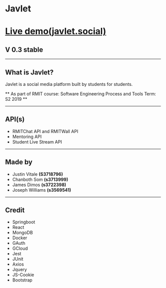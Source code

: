 # Javlet
# [Live demo(javlet.social)](http://javlet.social)
## V 0.3 stable

----
## What is Javlet?
Javlet is a social media platform built by students for students.

**
As part of RMIT course: Software Engineering Process and Tools 
Term: S2 2019 **

----
## API(s)
* RMITChat API and RMITWall API
* Mentoring API
* Student Live Stream API

----
## Made by
* Justin Vitale **(S3718796)**
* Chanboth Som **(s3713999)**
* James Dimos **(s3722398)**
* Joseph Williams **(s3569541)**

----
## Credit
* Springboot
* React
* MongoDB
* Docker
* GAuth
* GCloud
* Jest
* JUnit
* Axios
* Jquery
* JS-Cookie
* Bootstrap

